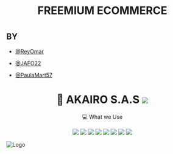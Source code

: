 <h1 align='center'>
     FREEMIUM ECOMMERCE 
<h1/>

## BY

- [@ReyOmar](https://github.com/ReyOmar)

- [@JAFO22](https://github.com/JAFO22)

- [@PaulaMart57](https://github.com/PaulaMart57)

<h1 align='center'>
  🚀 AKAIRO S.A.S
  <img src="https://img.shields.io/badge/AKAIRO-red" />
</h1>


<p align='center'>
  💻 What we Use<br/><br/>
  <img src="https://img.shields.io/badge/Hostinger-673DE6?style=for-the-badge&logo=hostinger&logoColor=white" />
  <img src="https://img.shields.io/badge/Amazon_AWS-FF9900?style=for-the-badge&logo=amazonaws&logoColor=white" />
  <img src="https://img.shields.io/badge/sanity-F03E2F?style=for-the-badge&logo=sanity&logoColor=white" />
  <img src="https://img.shields.io/badge/Tailwind_CSS-38B2AC?style=for-the-badge&logo=tailwind-css&logoColor=white" />
  <img src="https://img.shields.io/badge/TypeScript-007ACC?style=for-the-badge&logo=typescript&logoColor=white" />
  <img src="https://img.shields.io/badge/Stripe-626CD9?style=for-the-badge&logo=Stripe&logoColor=white" />
  <img src="https://img.shields.io/badge/Vitest-%236E9F18?style=for-the-badge&logo=Vitest&logoColor=%23fcd703" />
  <img src="https://img.shields.io/badge/shadcn%2Fui-000000?style=for-the-badge&logo=shadcnui&logoColor=white" />
</p>



![Logo](https://i.postimg.cc/jW2GK5KW/Akairo-Logo.png)
